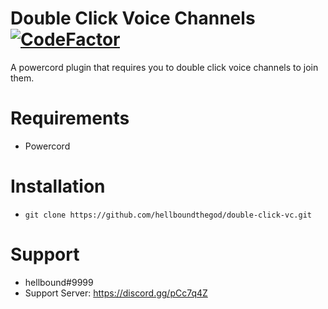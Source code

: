 # Double Click Voice Channels [![CodeFactor](https://www.codefactor.io/repository/github/hellbound1337/double-click-vc/badge)](https://www.codefactor.io/repository/github/hellbound1337/double-click-vc)

A powercord plugin that requires you to double click voice channels to join them.

# Requirements

-  Powercord

# Installation

-  `git clone https://github.com/hellboundthegod/double-click-vc.git`

# Support

-  hellbound#9999
-  Support Server: https://discord.gg/pCc7q4Z
